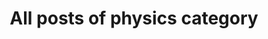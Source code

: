 ---
title: All posts of physics category
layout: category
permalink: categories/physics
taxonomy: Physics
entries_layout: list
author_profile: true
---
